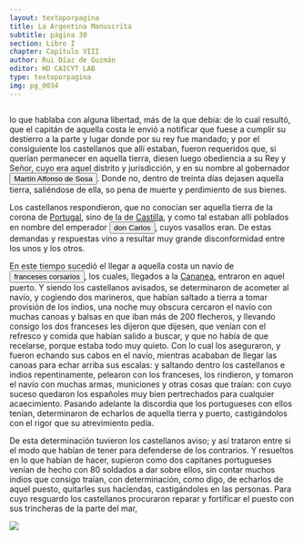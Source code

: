 ```yaml
---
layout: textoporpagina
title: La Argentina Manuscrita
subtitle: página 30
section: Libro I
chapter: Capítulo VIII
author: Rui Díaz de Guzmán
editor: HD CAICYT LAB
type: textoporpagina
img: pg_0034
---
```

<div class="row">
    <div class="column">
<p>lo que hablaba con alguna libertad, más de la que debía: de lo cual resultó, que el capitán de aquella costa le envió a notificar que fuese a cumplir su destierro a la parte y lugar donde por su rey fue mandado; y por el consiguiente los castellanos que allí estaban, fueron requeridos que, si querían permanecer en aquella tierra, diesen luego obediencia a su Rey y Señor, cuyo era aquel distrito y jurisdicción, y en su nombre al gobernador <button class="balloon" data-balloon-pos="up" data-balloon-length="large" data-balloon="Martim Afonso de Sousa (Vila Viçosa, 1490/1500?-Lisboa, 21/07/1571), noble y militar portugués, participó en la primera expedición colonizadora de Brasil, gobernador de la India portuguesa (1542-1545). Rui Díaz también podría referirse a un homónimo, debido a que Martín Alfonso de Sousa sería un niño al momento de las cesiones.">Martín Alfonso de Sosa</button>. Donde no, dentro de treinta días dejasen aquella tierra, saliéndose de ella, so pena de muerte y perdimiento de sus bienes.</p> <p>Los castellanos respondieron, que no conocían ser aquella tierra de la corona de <a href="https://recogito.pelagios.org/document/wzqxhk0h3vpikm/part/1/edit#788b9e91-1c4e-4042-8ef0-665479eed950" target="_blank">Portugal</a>, sino de la de <a href="https://recogito.pelagios.org/document/wzqxhk0h3vpikm/part/1/edit#70771bb9-f415-4e1b-aaf2-28ed1d21015e" target="_blank">Castilla</a>, y como tal estaban allí poblados en nombre del emperador <button class="balloon" data-balloon-pos="up" data-balloon-length="large" data-balloon="Carlos I de España, V de Alemania (1500-1558) fue rey de España entre 1516 y 1558 y Emperador de Alemancia entre 1520-1558. Heredó y consolidó un amplio conjunto territorial dinástico que incluía territorios en España, Italia, los Países Bajos y Alemania.">don Carlos</button>, cuyos vasallos eran. De estas demandas y respuestas vino a resultar muy grande disconformidad entre los unos y los otros.</p> <p>En este tiempo sucedió el llegar a aquella costa un navío de <button class="balloon" data-balloon-pos="up" data-balloon-length="large" data-balloon="Los franceses eran frecuentes merodeadores de la costa brasileña, interesados en principio en acopiar palo brasil. En la segunda mitad del siglo XVI intentarían una instalación colonial en la zona de la Bahía de Guanabara a la que denominaron Francia Antártica.">franceses corsarios</button>, los cuales, llegados a la <a href="https://recogito.pelagios.org/document/wzqxhk0h3vpikm/part/1/edit#c645c581-86c6-40f5-9c39-6b49235327e5" target="_blank">Cananea</a>, entraron en aquel puerto. Y siendo los castellanos avisados, se determinaron de acometer al navío, y cogiendo dos marineros, que habían saltado a tierra a tomar provisión de los indios, una noche muy obscura cercaron el navío con muchas canoas y balsas en que iban más de 200 flecheros, y llevando consigo los dos franceses les dijeron que dijesen, que venían con el refresco y comida que habían salido a buscar, y que no había de que recelarse, porque estaba todo muy quieto. Con lo cual los aseguraron, y fueron echando sus cabos en el navío, mientras acababan de llegar las canoas para echar arriba sus escalas: y saltando dentro los castellanos e indios repentinamente, pelearon con los franceses, los rindieron, y tomaron el navío con muchas armas, municiones y otras cosas que traían: con cuyo suceso quedaron los españoles muy bien pertrechados para cualquier acaecimiento. Pasando adelante la discordia que los portugueses con ellos tenían, determinaron de echarlos de aquella tierra y puerto, castigándolos con el rigor que su atrevimiento pedía.</p> <p>De esta determinación tuvieron los castellanos aviso; y así trataron entre sí el modo que habían de tener para defenderse de los contrarios. Y resueltos en lo que habían de hacer, supieron como dos capitanes portugueses venían de hecho con 80 soldados a dar sobre ellos, sin contar muchos indios que consigo traían, con determinación, como digo, de echarlos de aquel puesto, quitarles sus haciendas, castigándoles en las personas. Para cuyo resguardo los castellanos procuraron reparar y fortificar el puesto con sus trincheras de la parte del mar,</p></div>

<div class="column">
<a href="{{site.baseurl}}/assets/img/argentina_manuscrita/{{page.img}}.jpg"><img src="{{site.baseurl}}/assets/img/argentina_manuscrita/{{page.img}}.jpg"></a>
</div>
</div>